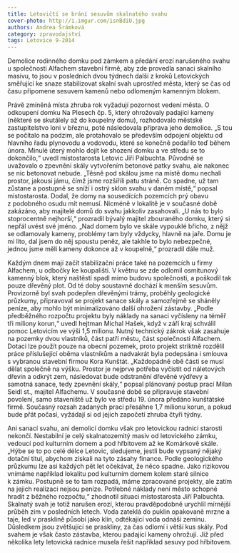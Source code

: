 ```yaml
---
title: Letovičtí se brání sesuvům skalnatého svahu
cover-photo: http://i.imgur.com/isnBdiU.jpg
authors: Andrea Šrámková
category: zpravodajství
tags: Letovice 9-2014
---
```


Demolice rodinného domku pod zámkem a předání erozí narušeného svahu u společnosti Alfachem stavební firmě, aby zde provedla sanaci skalního masivu, to jsou v posledních dvou týdnech další z kroků Letovických směřující ke snaze stabilizovat skalní svah uprostřed města, který se čas od času připomene sesuvem kamenů nebo odlomeným kamenným blokem.

Právě zmíněná místa zhruba rok vyžadují pozornost vedení města. O odkoupení domku Na Plesech čp. 5, který ohrožovaly padající kameny (některé se skutálely až do koupelny domu), rozhodovalo městské zastupitelstvo loni v březnu, poté následovala příprava jeho demolice. „S tou se počítalo na podzim, ale protahovalo se především odpojení objektu od hlavního řadu plynovodu a vodovodu, které se konečně podařilo teď během února. Minulé úterý mohlo dojít ke shození domku a ve středu se to dokončilo,“ uvedl místostarosta Letovic Jiří Palbuchta. Původně se uvažovalo o zpevnění skály vytvořením betonové patky svahu, ale nakonec se nic betonovat nebude. „Těsně pod skálou jsme na místě domu nechali prostor, jakousi jámu, čímž jsme rozšířili patu stráně. Co spadne, už tam zůstane a postupně se sníží i ostrý sklon svahu v daném místě,“ popsal místostarosta. Dodal, že domy na sousedících pozemcích prý obavu z podobného osudu mít nemusí. Nicméně v lokalitě je v současné době zakázáno, aby majitelé domů do svahu jakkoliv zasahovali. „U nás to bylo stoprocentně nejhorší,“ prozradil bývalý majitel zbouraného domku, který si nepřál uvést své jméno. „Nad domem bylo ve skále vypouklé břicho, z nějž se odlamovaly kameny, problémy tam byly vždycky, hlavně na jaře. Domu je mi líto, dal jsem do něj spoustu peněz, ale takhle to bylo nebezpečné, jednou jsme měli kameny dokonce až v koupelně,“ prozradil dále muž.

Každým dnem mají začít stabilizační práce také na pozemcích u firmy Alfachem, u odbočky ke koupališti. V květnu se zde odlomil osmitunový kamenný blok, který naštěstí spadl mimo budovu společnosti, a poškodil tak pouze dřevěný plot. Od té doby soustavně dochází k menším sesuvům. Provizorně byl svah podepřen dřevěnými trámy, proběhly geologické průzkumy, připravoval se projekt sanace skály a samozřejmě se sháněly peníze, aby mohlo být minimalizováno další ohrožení zástavby. „Podle předběžného rozpočtu projektu byly náklady na sanaci vyčísleny na téměř tři miliony korun,“ uvedl hejtman Michal Hašek, když v září kraj schválil pomoc Letovicím ve výši 1,5 milionu. Nutný technický zákrok však zasahuje na pozemky dvou vlastníků, část patří městu, část společnosti Alfachem. Dotaci lze použít pouze na obecní pozemek, proto projekt striktně rozdělil práce příslušející oběma vlastníkům a nadvakrát byla podepsána i smlouva s vybranou stavební firmou Kora Kunštát. „Každopádně obě části se musí dělat společně na výšku. Prostor je nejprve potřeba vyčistit od náletových dřevin a odkrýt zem, následovat bude odstranění dřevěné výdřevy a samotná sanace, tedy zpevnění skály,“ popsal plánovaný postup prací Milan Seidl st., majitel Alfachemu. V současné době se připravuje stavební povolení, samo staveniště už bylo ve středu 19. února předáno kunštátské firmě. Současný rozsah zadaných prací přesáhne 1,7 milionu korun, a pokud bude přát počasí, vyžádají si od jejich započetí zhruba čtyři týdny.

Ani sanací svahu, ani demolicí domku však pro letovickou radnici starosti nekončí. Nestabilní je celý skalnatozemitý masiv od letovického zámku, vedoucí pod kulturním domem a pod hřbitovem až ke Komárkově skále. „Hýbe se to po celé délce Letovic, sledujeme, jestli bude vypsaný nějaký dotační titul, abychom získali na tyto zásahy finance. Podle geologického průzkumu lze asi každých pět let očekávat, že něco spadne. Jako rizikovou vnímáme například lokalitu pod kulturním domem kolem staré silnice k zámku. Postupně se to tam rozpadá, máme zpracované projekty, ale zatím na jejich realizaci nejsou peníze. Potřebné náklady není město schopné hradit z běžného rozpočtu,“ zhodnotil situaci místostarosta Jiří Palbuchta. Skalnatý svah je totiž narušen erozí, kterou pravděpodobně urychlil mírnější průběh zim v posledních letech. Voda zateklá do puklin opakovaně mrzne a taje, led v prasklině působí jako klín, odtékající voda odnáší zeminu. Důsledkem jsou zvětšující se praskliny, za čas odlomí i větší kus skály. Pod svahem je však často zástavba, kterou padající kameny ohrožují. Již před několika lety letovická radnice musela řešit například sesuvy pod hřbitovem.
